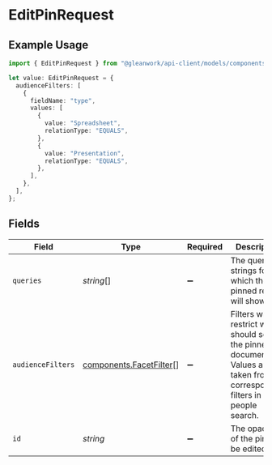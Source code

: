# EditPinRequest

## Example Usage

```typescript
import { EditPinRequest } from "@gleanwork/api-client/models/components";

let value: EditPinRequest = {
  audienceFilters: [
    {
      fieldName: "type",
      values: [
        {
          value: "Spreadsheet",
          relationType: "EQUALS",
        },
        {
          value: "Presentation",
          relationType: "EQUALS",
        },
      ],
    },
  ],
};
```

## Fields

| Field                                                                                                                        | Type                                                                                                                         | Required                                                                                                                     | Description                                                                                                                  |
| ---------------------------------------------------------------------------------------------------------------------------- | ---------------------------------------------------------------------------------------------------------------------------- | ---------------------------------------------------------------------------------------------------------------------------- | ---------------------------------------------------------------------------------------------------------------------------- |
| `queries`                                                                                                                    | *string*[]                                                                                                                   | :heavy_minus_sign:                                                                                                           | The query strings for which the pinned result will show.                                                                     |
| `audienceFilters`                                                                                                            | [components.FacetFilter](../../models/components/facetfilter.md)[]                                                           | :heavy_minus_sign:                                                                                                           | Filters which restrict who should see the pinned document. Values are taken from the corresponding filters in people search. |
| `id`                                                                                                                         | *string*                                                                                                                     | :heavy_minus_sign:                                                                                                           | The opaque id of the pin to be edited.                                                                                       |